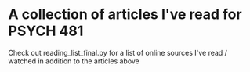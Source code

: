 # A collection of articles I've read for PSYCH 481
Check out reading_list_final.py for a list of online sources I've read / watched in addition to the articles above
